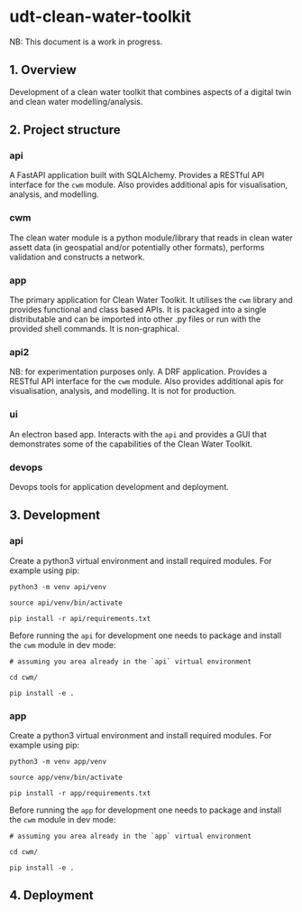 # udt-clean-water-toolkit

NB: This document is a work in progress.

## 1. Overview

Development of a clean water toolkit that combines aspects of a digital twin and clean water modelling/analysis.

## 2. Project structure

### api

A FastAPI application built with SQLAlchemy. Provides a RESTful API interface for the `cwm` module. Also provides additional apis for visualisation, analysis, and modelling.

### cwm

The clean water module is a python module/library that reads in clean water assett data (in geospatial and/or potentially other formats), performs validation and constructs a network.

### app

The primary application for Clean Water Toolkit. It utilises the `cwm` library and provides functional and class based APIs. It is packaged into a single distributable and can be imported into other .py files or run with the provided shell commands. It is non-graphical. 

### api2

NB: for experimentation purposes only. A DRF application. Provides a RESTful API interface for the `cwm` module. Also provides additional apis for visualisation, analysis, and modelling. It is not for production.

### ui

An electron based app. Interacts with the `api` and provides a GUI that demonstrates some of the capabilities of the Clean Water Toolkit.

### devops

Devops tools for application development and deployment.

## 3. Development

### api

Create a python3 virtual environment and install required modules. For example using pip:

```
python3 -m venv api/venv

source api/venv/bin/activate

pip install -r api/requirements.txt

```

Before running the `api` for development one needs to package and install the `cwm` module in dev mode:

```
# assuming you area already in the `api` virtual environment

cd cwm/

pip install -e .

```


### app

Create a python3 virtual environment and install required modules. For example using pip:

```
python3 -m venv app/venv

source app/venv/bin/activate

pip install -r app/requirements.txt

```

Before running the `app` for development one needs to package and install the `cwm` module in dev mode:

```
# assuming you area already in the `app` virtual environment

cd cwm/

pip install -e .

```

## 4. Deployment


